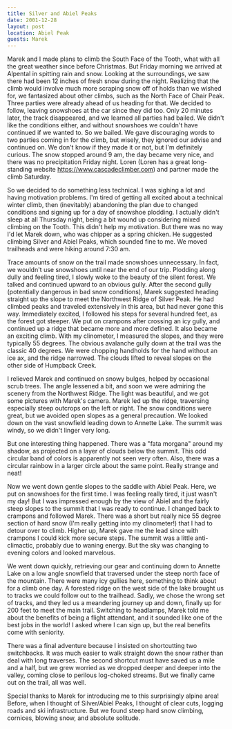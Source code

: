 ```yaml
---
title: Silver and Abiel Peaks
date: 2001-12-28
layout: post
location: Abiel Peak
guests: Marek
---
```



Marek and I made plans to climb the South Face of the Tooth, what with all the
great weather since before Christmas. But Friday morning we arrived at Alpental
in spitting rain and snow. Looking at the surroundings, we saw there had been 12
inches of fresh snow during the night. Realizing that the climb would involve
much more scraping snow off of holds than we wished for, we fantasized about
other climbs, such as the North Face of Chair Peak. Three parties were already
ahead of us heading for that. We decided to follow, leaving snowshoes at the car
since they did too. Only 20 minutes later, the track disappeared, and we learned
all parties had bailed. We didn't like the conditions either, and without
snowshoes we couldn't have continued if we wanted to. So we bailed. We gave
discouraging words to two parties coming in for the climb, but wisely, they
ignored our advise and continued on. We don't know if they made it or not, but
I'm definitely curious. The snow stopped around 9 am, the day became very nice,
and there was no precipitation Friday night. Loren (Loren has a great
long-standing website https://www.cascadeclimber.com) and partner made the climb
Saturday.



So we decided to do something less technical. I was sighing a lot and
having motivation problems. I'm tired of getting all excited about a
technical winter climb, then (inevitably) abandoning the plan due to
changed conditions and signing up for a day of snowshoe plodding. I
actually didn't sleep at all Thursday night, being a bit wound up
considering mixed climbing on the Tooth. This didn't help my
motivation. But there was no way I'd let Marek down, who was chipper
as a spring chicken. He suggested climbing Silver and Abiel Peaks,
which sounded fine to me. We moved trailheads and were hiking around
7:30 am.



Trace amounts of snow on the trail made snowshoes unnecessary. In
fact, we wouldn't use snowshoes until near the end of our
trip. Plodding along dully and feeling tired, I slowly woke to the
beauty of the silent forest. We talked and continued upward to an
obvious gully. After the second gully (potentially dangerous in bad
snow conditions), Marek suggested heading straight up the slope to
meet the Northwest Ridge of Silver Peak.  He had climbed peaks and
traveled extensively in this area, but had never gone this
way. Immediately excited, I followed his steps for several hundred
feet, as the forest got steeper. We put on crampons after crossing an
icy gully, and continued up a ridge that became more and more
defined. It also became an exciting climb. With my clinometer, I
measured the slopes, and they were typically 55 degrees. The obvious
avalanche gully down at the trail was the classic 40 degrees. We were
chopping handholds for the hand without an ice ax, and the ridge
narrowed. The clouds lifted to reveal slopes on the other side of
Humpback Creek.



I relieved Marek and continued on snowy bulges, helped by occasional
scrub trees. The angle lessened a bit, and soon we were admiring the
scenery from the Northwest Ridge.  The light was beautiful, and we got
some pictures with Marek's camera. Marek led up the ridge, traversing
especially steep outcrops on the left or right. The snow conditions
were great, but we avoided open slopes as a general precaution. We
looked down on the vast snowfield leading down to Annette Lake. The
summit was windy, so we didn't linger very long.



But one interesting thing happened. There was a "fata morgana" around
my shadow, as projected on a layer of clouds below the summit. This
odd circular band of colors is apparently not seen very often. Also,
there was a circular rainbow in a larger circle about the same
point. Really strange and neat!



Now we went down gentle slopes to the saddle with Abiel Peak. Here, we
put on snowshoes for the first time. I was feeling really tired, it
just wasn't my day! But I was impressed enough by the view of Abiel
and the fairly steep slopes to the summit that I was ready to
continue. I changed back to crampons and followed Marek. There was a
short but really nice 55 degree section of hard snow (I'm really
getting into my clinometer!) that I had to detour over to
climb. Higher up, Marek gave me the lead since with crampons I could
kick more secure steps. The summit was a little anti-climactic,
probably due to waning energy. But the sky was changing to evening
colors and looked marvelous.



We went down quickly, retrieving our gear and continuing down to
Annette Lake on a low angle snowfield that traversed under the steep
north face of the mountain.  There were many icy gullies here,
something to think about for a climb one day.  A forested ridge on the
west side of the lake brought us to tracks we could follow out to the
trailhead. Sadly, we chose the wrong set of tracks, and they led us a
meandering journey up and down, finally up for 200 feet to meet the
main trail.  Switching to headlamps, Marek told me about the benefits
of being a flight attendant, and it sounded like one of the best jobs
in the world! I asked where I can sign up, but the real benefits come
with seniority.



There was a final adventure because I insisted on shortcutting two
switchbacks. It was much easier to walk straight down the snow rather
than deal with long traverses. The second shortcut must have saved us
a mile and a half, but we grew worried as we dropped deeper and deeper
into the valley, coming close to perilous log-choked streams. But we
finally came out on the trail, all was well.



Special thanks to Marek for introducing me to this surprisingly alpine
area! Before, when I thought of Silver/Abiel Peaks, I thought of clear
cuts, logging roads and ski infrastructure. But we found steep hard
snow climbing, cornices, blowing snow, and absolute solitude.

